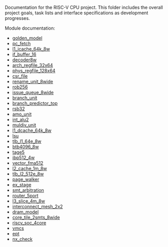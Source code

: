 Documentation for the RISC-V CPU project. This folder includes the overall
project goals, task lists and interface specifications as development
progresses.

Module documentation:
- [golden_model](golden_model.md)
- [pc_fetch](pc_fetch.md)
- [l1_icache_64k_8w](l1_icache.md)
- [if_buffer_16](if_buffer_16.md)
- [decoder8w](decoder8w.md)
- [arch_regfile_32x64](arch_regfile_32x64.md)
- [phys_regfile_128x64](phys_regfile_128x64.md)
- [csr_file](csr_file.md)
- [rename_unit_8wide](rename_unit_8wide.md)
- [rob256](rob256.md)
- [issue_queue_8wide](issue_queue_8wide.md)
- [branch_unit](branch_unit.md)
- [branch_predictor_top](branch_predictor_top.md)
- [rsb32](rsb32.md)
- [amo_unit](amo_unit.md)
- [int_alu2](int_alu2.md)
- [muldiv_unit](muldiv_unit.md)
- [l1_dcache_64k_8w](l1_dcache_64k_8w.md)
- [lsu](lsu.md)
- [tlb_l1_64e_8w](tlb_l1_64e_8w.md)
- [btb4096_8w](btb4096_8w.md)
- [tage5](tage5.md)
- [ibp512_4w](ibp512_4w.md)
- [vector_fma512](vector_fma512.md)
- [l2_cache_1m_8w](l2_cache_1m_8w.md)
- [tlb_l2_512e_8w](tlb_l2_512e_8w.md)
- [page_walker](page_walker.md)
- [ex_stage](ex_stage.md)
- [smt_arbitration](smt_arbitration.md)
- [router_5port](router_5port.md)
- [l3_slice_4m_8w](l3_slice_4m_8w.md)
- [interconnect_mesh_2x2](interconnect_mesh_2x2.md)
- [dram_model](dram_model.md)
- [core_tile_2smts_8wide](core_tile_2smts_8wide.md)
- [riscv_soc_4core](riscv_soc_4core.md)
- [vmcs](vmcs.md)
- [ept](ept.md)
- [nx_check](nx_check.md)
